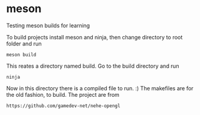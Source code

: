 # meson
Testing meson builds for learning

To build projects install meson and ninja, then change directory to root folder
and run

    meson build

This reates a directory named build. Go to the build directory and run

    ninja

Now in this directory there is a compiled file to run. :) The makefiles are for the old fashion, to build.
The project are from

    https://github.com/gamedev-net/nehe-opengl
